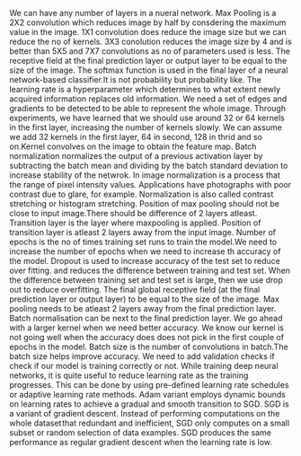 We can have any number of layers in a nueral network.
Max Pooling is a 2X2 convolution which  reduces image by half by consdering the maximum value in the image.
1X1 convolution does reduce the image size but we can reduce the no of kernels.
3X3 conolution reduces the image size by 4 and is better than 5X5 and 7X7 convolutions as no of parameters used is less.
The receptive field at the final prediction layer or output layer to be equal to the size of the image.
The softmax function is used in the final layer of a neural network-based classifier.It is not probability but probability like.
The learning rate is a hyperparameter which determines to what extent newly acquired information replaces old information. 
We need a set of edges and gradients to be detected to be able to represent the whole image. Through experiments, we have learned that we should use around 32 or 64 kernels in the first layer, increasing the number of kernels slowly. We can assume we add 32 kernels in the first layer, 64 in second, 128 in thrid and so on.Kernel convolves on the image to obtain the feature map.
Batch normalization normalizes the output of a previous activation layer by subtracting the batch mean and dividing by the batch standard deviation to increase stability of the netwrok.
In image normalization is a process that the range of pixel intensity values. Applications have photographs with poor contrast due to glare, for example. Normalization is also called contrast stretching or histogram stretching.
Position of max pooling should not be close to input image.There should be difference of 2 layers atleast.
Transition layer is the layer where maxpooling is applied.
Position of transition layer is atleast 2 layers away from the input image.
Number of epochs is the no of times training set runs to train the model.We need to increase the number of epochs when we need to increase th accuracy of the model.
Dropout is used to increase accuracy of the test set to reduce over fitting. and reduces the difference between training and test set.
When the difference between training set and test set is large, then we use drop out to reduce overfitting.
The final global receptive field (at the final prediction layer or output layer) to be equal to the size of the image. Max pooling needs to be atleast 2 layers away from the final prediction layer.
Batch normalisation can be next to the final prediction layer.
We go ahead with a larger kernel when we need better accuracy.
We know our kernel is not going well when the accuracy does does not pick in the first couple of epochs in the model.
Batch size is the number of convolutions in batch.The batch size helps improve accuracy.
We need to add validation checks if check if our model is training correctly or not.
While training deep neural networks, it is quite useful to reduce learning rate as the training progresses. This can be done by using pre-defined learning rate schedules or adaptive learning rate methods. 
Adam variant employs dynamic bounds on learning rates to achieve a gradual and smooth transition to SGD. SGD is a variant of gradient descent. Instead of performing computations on the whole dataset that redundant and inefficient, SGD only computes on a small subset or random selection of data examples. SGD produces the same performance as regular gradient descent when the learning rate is low.
